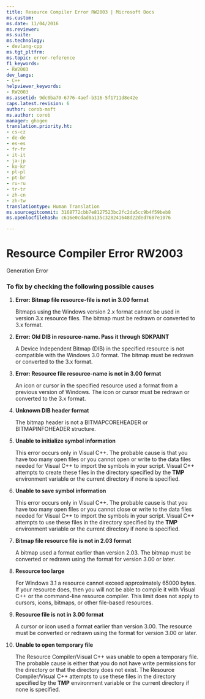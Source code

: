 ```yaml
---
title: Resource Compiler Error RW2003 | Microsoft Docs
ms.custom: 
ms.date: 11/04/2016
ms.reviewer: 
ms.suite: 
ms.technology:
- devlang-cpp
ms.tgt_pltfrm: 
ms.topic: error-reference
f1_keywords:
- RW2003
dev_langs:
- C++
helpviewer_keywords:
- RW2003
ms.assetid: 9dc0ba70-6776-4aef-b316-5f1711d8e42e
caps.latest.revision: 6
author: corob-msft
ms.author: corob
manager: ghogen
translation.priority.ht:
- cs-cz
- de-de
- es-es
- fr-fr
- it-it
- ja-jp
- ko-kr
- pl-pl
- pt-br
- ru-ru
- tr-tr
- zh-cn
- zh-tw
translationtype: Human Translation
ms.sourcegitcommit: 3168772cbb7e8127523bc2fc2da5cc9b4f59beb8
ms.openlocfilehash: c616e0cdad0a135c328241648d22ded7687e1076

---
```

# Resource Compiler Error RW2003
Generation Error  
  
### To fix by checking the following possible causes  
  
1.  **Error: Bitmap file resource-file is not in 3.00 format**  
  
     Bitmaps using the Windows version 2.x format cannot be used in version 3.x resource files. The bitmap must be redrawn or converted to 3.x format.  
  
2.  **Error: Old DIB in resource-name. Pass it through SDKPAINT**  
  
     A Device Independent Bitmap (DIB) in the specified resource is not compatible with the Windows 3.0 format. The bitmap must be redrawn or converted to the 3.x format.  
  
3.  **Error: Resource file resource-name is not in 3.00 format**  
  
     An icon or cursor in the specified resource used a format from a previous version of Windows. The icon or cursor must be redrawn or converted to the 3.x format.  
  
4.  **Unknown DIB header format**  
  
     The bitmap header is not a BITMAPCOREHEADER or BITMAPINFOHEADER structure.  
  
5.  **Unable to initialize symbol information**  
  
     This error occurs only in Visual C++. The probable cause is that you have too many open files or you cannot open or write to the data files needed for Visual C++ to import the symbols in your script. Visual C++ attempts to create these files in the directory specified by the **TMP** environment variable or the current directory if none is specified.  
  
6.  **Unable to save symbol information**  
  
     This error occurs only in Visual C++. The probable cause is that you have too many open files or you cannot close or write to the data files needed for Visual C++ to import the symbols in your script. Visual C++ attempts to use these files in the directory specified by the **TMP** environment variable or the current directory if none is specified.  
  
7.  **Bitmap file resource file is not in 2.03 format**  
  
     A bitmap used a format earlier than version 2.03. The bitmap must be converted or redrawn using the format for version 3.00 or later.  
  
8.  **Resource too large**  
  
     For Windows 3.1 a resource cannot exceed approximately 65000 bytes. If your resource does, then you will not be able to compile it with Visual C++ or the command-line resource compiler. This limit does not apply to cursors, icons, bitmaps, or other file-based resources.  
  
9. **Resource file is not in 3.00 format**  
  
     A cursor or icon used a format earlier than version 3.00. The resource must be converted or redrawn using the format for version 3.00 or later.  
  
10. **Unable to open temporary file**  
  
     The Resource Compiler/Visual C++ was unable to open a temporary file. The probable cause is either that you do not have write permissions for the directory or that the directory does not exist. The Resource Compiler/Visual C++ attempts to use these files in the directory specified by the **TMP** environment variable or the current directory if none is specified.


<!--HONumber=Jan17_HO1-->



